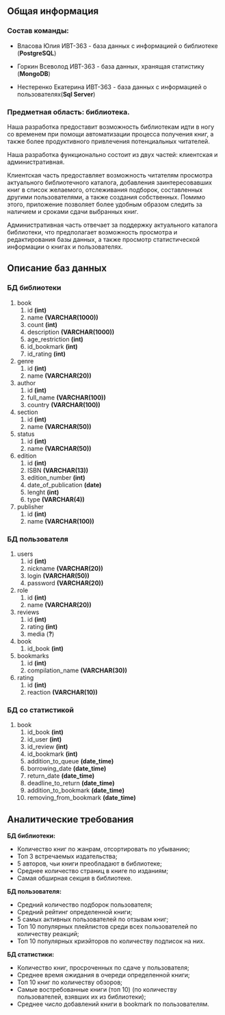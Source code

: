 ## Общая информация
### Состав команды:

- Власова Юлия ИВТ-363 - база данных с информацией о библиотеке (__PostgreSQL__)

- Горкин Всеволод ИВТ-363 - база данных, хранящая статистику (__MongoDB__)

- Нестеренко Екатерина ИВТ-363 - база данных с информацией о пользователях(__Sql Server__)


### Предметная область: библиотека.

  Наша разработка предоставит возможность библиотекам идти в ногу со временем при помощи автоматизации процесса получения книг, а также более продуктивного привлечения потенциальных читателей.

  Наша разработка функционально состоит из двух частей: клиентская и административная. 

  Клиентская часть предоставляет возможность читателям просмотра актуального библиотечного каталога, добавления заинтересовавших книг в список желаемого, отслеживания подборок, составленных другими пользователями, а также создания собственных. Помимо этого, приложение позволяет более удобным образом следить за наличием и сроками сдачи выбранных книг.

  Административная часть отвечает за поддержку актуального каталога библиотеки, что предполагает возможность просмотра и редактирования базы данных, а также просмотр статистической информации о книгах и пользователях.


## Описание баз данных

### БД библиотеки
1. book
    1. id __(int)__
    2. name __(VARCHAR(1000))__
    3. count __(int)__
    4. description __(VARCHAR(1000))__
    5. age_restriction __(int)__
    6. id_bookmark __(int)__
    7. id_rating __(int)__
2. genre
    1. id __(int)__
    2. name __(VARCHAR(20))__
3.  author
    1. id __(int)__
    2. full_name __(VARCHAR(100))__
    3. country __(VARCHAR(100))__
4. section
    1. id __(int)__
    2. name __(VARCHAR(50))__
5. status
    1. id __(int)__
    2. name __(VARCHAR(50))__
6. edition
    1. id  __(int)__
    2. ISBN __(VARCHAR(13))__
    3. edition_number  __(int)__
    4. date_of_publication  __(date)__
    5. lenght  __(int)__
    6. type __(VARCHAR(4))__
7. publisher
    1. id  __(int)__
    2. name __(VARCHAR(100))__

### БД пользователя
1. users
    1. id __(int)__
    2. nickname __(VARCHAR(20))__
    3. login __(VARCHAR(50))__
    4. password __(VARCHAR(20))__
2. role
    1. id __(int)__
    2. name __(VARCHAR(20))__
3.  reviews
    1. id __(int)__
    2. rating __(int)__
    3. media (__?__)
4. book
    1. id_book __(int)__
5. bookmarks
    1. id __(int)__
    2. compilation_name __(VARCHAR(30))__
6. rating
    1. id __(int)__
    2. reaction __(VARCHAR(10))__

### БД со статистикой
1. book
    1. id_book __(int)__
    2. id_user __(int)__
    3. id_review __(int)__
    4. id_bookmark __(int)__
    5. addition_to_queue __(date_time)__
    6. borrowing_date __(date_time)__
    7. return_date __(date_time)__
    8. deadline_to_return __(date_time)__
    9. addition_to_bookmark __(date_time)__
    10. removing_from_bookmark __(date_time)__


## Аналитические требования

__БД библиотеки:__

- Количество книг по жанрам, отсортировать по убыванию;
- Топ 3 встречаемых издательства;
- 5 авторов, чьи книги преобладают в библиотеке;
- Среднее количество страниц в книге по изданиям;
- Самая обширная секция в библиотеке.


__БД пользователя:__

- Средний количество подборок пользователя;
- Средний рейтинг определенной книги;
- 5 самых активных пользователей по отзывам книг;
- Топ 10 популярных плейлистов среди всех пользователей по количеству реакций;
- Топ 10 популярных криэйторов по количеству подписок на них.

__БД статистики:__ 

- Количество книг, просроченных по сдаче у пользователя; 
- Среднее время ожидания в очереди определенной книги;
- Топ 10 книг по количеству обзоров; 
- Самые востребованные книги (топ 10) (по количеству пользователей, взявших их из библиотеки); 
- Среднее число добавлений книги в bookmark по пользователям.
